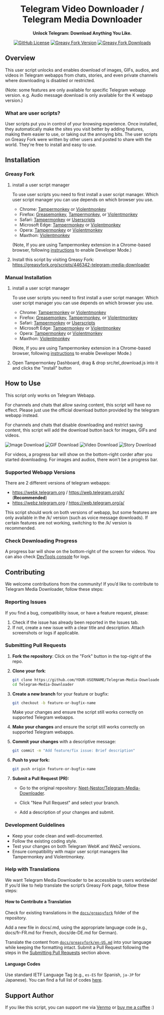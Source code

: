<div align="center">

# Telegram Video Downloader / Telegram Media Downloader

**Unlock Telegram: Download Anything You Like.**

[![GitHub License](https://img.shields.io/github/license/Neet-Nestor/Telegram-Media-Downloader)](./LICENSE)
[![Greasy Fork Version](https://img.shields.io/greasyfork/v/446342-telegram-media-downloader)](https://greasyfork.org/scripts/446342-telegram-media-downloader)
[![Greasy Fork Downloads](https://img.shields.io/greasyfork/dt/446342-telegram-media-downloader)](https://greasyfork.org/scripts/446342-telegram-media-downloader)

</div>

## Overview
This user script unlocks and enables download of images, GIFs, audios, and videos in Telegram webapps from chats, stories, and even private channels where downloading is disabled or restricted.

(Note: some features are only available for specific Telegram webapp version. e.g. Audio message download is only available for the K webapp version.)

### What are user scripts?
User scripts put you in control of your  browsing experience. Once installed, they automatically make the sites you visit better by adding features, making them easier to use, or taking out the annoying bits. The user scripts on Greasy Fork were written by other users and posted to share with the world. They're free to install and easy to use.

## Installation
### Greasy Fork
1. install a user script manager

    To use user scripts you need to first install a user script manager. Which user script manager you can use depends on which browser you use.

    - Chrome: [Tampermonkey](https://chrome.google.com/webstore/detail/tampermonkey/dhdgffkkebhmkfjojejmpbldmpobfkfo) or [Violentmonkey](https://chrome.google.com/webstore/detail/violent-monkey/jinjaccalgkegednnccohejagnlnfdag)
    - Firefox: [Greasemonkey](https://addons.mozilla.org/firefox/addon/greasemonkey/), [Tampermonkey](https://addons.mozilla.org/firefox/addon/tampermonkey/), or [Violentmonkey](https://addons.mozilla.org/firefox/addon/violentmonkey/)
    - Safari: [Tampermonkey](https://chrome.google.com/webstore/detail/tampermonkey/dhdgffkkebhmkfjojejmpbldmpobfkfo) or [Userscripts](https://apps.apple.com/app/userscripts/id1463298887)
    - Microsoft Edge: [Tampermonkey](https://chrome.google.com/webstore/detail/tampermonkey/dhdgffkkebhmkfjojejmpbldmpobfkfo) or [Violentmonkey](https://chrome.google.com/webstore/detail/violent-monkey/jinjaccalgkegednnccohejagnlnfdag)
    - Opera: [Tampermonkey](https://chrome.google.com/webstore/detail/tampermonkey/dhdgffkkebhmkfjojejmpbldmpobfkfo) or [Violentmonkey](https://chrome.google.com/webstore/detail/violent-monkey/jinjaccalgkegednnccohejagnlnfdag)
    - Maxthon: [Violentmonkey](https://chrome.google.com/webstore/detail/violent-monkey/jinjaccalgkegednnccohejagnlnfdag)

    (Note, If you are using Tampermonkey extension in a Chrome-based browser, following [instructions](https://www.tampermonkey.net/faq.php#Q209) to enable Developer Mode.)

2. Install this script by visiting Greasy Fork:
    https://greasyfork.org/scripts/446342-telegram-media-downloader

### Manual Installation
1. install a user script manager

    To use user scripts you need to first install a user script manager. Which user script manager you can use depends on which browser you use.

    - Chrome: [Tampermonkey](https://chrome.google.com/webstore/detail/tampermonkey/dhdgffkkebhmkfjojejmpbldmpobfkfo) or [Violentmonkey](https://chrome.google.com/webstore/detail/violent-monkey/jinjaccalgkegednnccohejagnlnfdag)
    - Firefox: [Greasemonkey](https://addons.mozilla.org/firefox/addon/greasemonkey/), [Tampermonkey](https://chrome.google.com/webstore/detail/tampermonkey/dhdgffkkebhmkfjojejmpbldmpobfkfo), or [Violentmonkey](https://chrome.google.com/webstore/detail/violent-monkey/jinjaccalgkegednnccohejagnlnfdag)
    - Safari: [Tampermonkey](https://chrome.google.com/webstore/detail/tampermonkey/dhdgffkkebhmkfjojejmpbldmpobfkfo) or [Userscripts](https://apps.apple.com/app/userscripts/id1463298887)
    - Microsoft Edge: [Tampermonkey](https://chrome.google.com/webstore/detail/tampermonkey/dhdgffkkebhmkfjojejmpbldmpobfkfo) or [Violentmonkey](https://chrome.google.com/webstore/detail/violent-monkey/jinjaccalgkegednnccohejagnlnfdag)
    - Opera: [Tampermonkey](https://chrome.google.com/webstore/detail/tampermonkey/dhdgffkkebhmkfjojejmpbldmpobfkfo) or [Violentmonkey](https://chrome.google.com/webstore/detail/violent-monkey/jinjaccalgkegednnccohejagnlnfdag)
    - Maxthon: [Violentmonkey](https://chrome.google.com/webstore/detail/violent-monkey/jinjaccalgkegednnccohejagnlnfdag)

    (Note, If you are using Tampermonkey extension in a Chrome-based browser, following [instructions](https://www.tampermonkey.net/faq.php#Q209) to enable Developer Mode.)
    
2. Open Tampermonkey Dashboard, drag & drop src/tel_download.js into it and clicks the "install" button

## How to Use
This script only works on Telegram Webapp.

For channels and chats that allow saving content, this script will have no effect. Please just use the official download button provided by the telegram webapp instead.

For channels and chats that disable downloading and restrict saving content, this script will add the download button back for images, GIFs and videos.

![Image Download](https://media2.giphy.com/media/v1.Y2lkPTc5MGI3NjExY2VjNmU2ZDM0YTFlOWY4YTMzZDZmNjVlMDE2ODQ4OGY4N2E3MDFkNSZlcD12MV9pbnRlcm5hbF9naWZzX2dpZklkJmN0PWc/lqCVcw0pCd2VA3zqoE/giphy.gif)
![GIF Download](https://media0.giphy.com/media/v1.Y2lkPTc5MGI3NjExMzYwMzM3ZTMzYmI1MzA4M2EyYmY0NTFlOTg4OWFhNjhjNDk5YTkzYiZlcD12MV9pbnRlcm5hbF9naWZzX2dpZklkJmN0PWc/wnYzW4vwpPdeuo62nQ/giphy.gif)
![Video Download](https://media1.giphy.com/media/v1.Y2lkPTc5MGI3NjExMXcxYnJxaXMxcW05YW5rZ2YzZzE0bTU4aTBwYXI1N3pmdnVzbDFrdSZlcD12MV9pbnRlcm5hbF9naWZfYnlfaWQmY3Q9Zw/EEPbblwmSpteAmwLls/giphy.gif)
![Story Download](https://media0.giphy.com/media/v1.Y2lkPTc5MGI3NjExZ3Z5Y2VzM2QzbW1xc3ZwNTQ2N3Q0a3lnanpxdW55c2Qzajl5NXZsaCZlcD12MV9pbnRlcm5hbF9naWZfYnlfaWQmY3Q9Zw/xJFjBGi8isHPR5cuHl/giphy.gif)

For videos, a progress bar will show on the bottom-right corder after you started downloading. For images and audios, there won't be a progress bar.

### Supported Webapp Versions
There are 2 different versions of telegram webapps:
- https://webk.telegram.org / https://web.telegram.org/k/ (**Recommended**)
- https://webz.telegram.org / https://web.telegram.org/a/

This script should work on both versions of webapp, but some features are only available in the /k/ version (such as voice message downloads). If certain features are not working, switching to the /k/ version is recommended.

### Check Downloading Progress
A progress bar will show on the bottom-right of the screen for videos. You can also check [DevTools console](https://developer.chrome.com/docs/devtools/open/) for logs.

## Contributing

We welcome contributions from the community! If you’d like to contribute to Telegram Media Downloader, follow these steps:

### Reporting Issues
If you find a bug, compatibility issue, or have a feature request, please:

1. Check if the issue has already been reported in the Issues tab.
2. If not, create a new issue with a clear title and description. Attach screenshots or logs if applicable.

### Submitting Pull Requests

1. **Fork the repository**: Click on the "Fork" button in the top-right of the repo.

2. **Clone your fork**:

    ```bash
    git clone https://github.com/YOUR-USERNAME/Telegram-Media-Downloader.git
    cd Telegram-Media-Downloader
    ```

3. **Create a new branch** for your feature or bugfix:

    ```bash
    git checkout -b feature-or-bugfix-name
    ```

    Make your changes and ensure the script still works correctly on supported Telegram webapps.

4. **Make your changes** and ensure the script still works correctly on supported Telegram webapps.

5. **Commit your changes** with a descriptive message:

    ```bash
    git commit -m "Add feature/fix issue: Brief description"
    ```

6. **Push to your fork:**

    ```bash
    git push origin feature-or-bugfix-name
    ```

7. **Submit a Pull Request (PR):**

    - Go to the original repository: [Neet-Nestor/Telegram-Media-Downloader](https://github.com/Neet-Nestor/Telegram-Media-Downloader).

    - Click "New Pull Request" and select your branch.

    - Add a description of your changes and submit.

### Development Guidelines
- Keep your code clean and well-documented.
- Follow the existing coding style.
- Test your changes on both Telegram WebK and WebZ versions.
- Ensure compatibility with major user script managers like Tampermonkey and Violentmonkey.

### Help with Translations
We want Telegram Media Downloader to be accessible to users worldwide! If you’d like to help translate the script’s Greasy Fork page, follow these steps:

#### How to Contribute a Translation

Check for existing translations in the [`docs/greasyfork`](/docs/greasyfork/) folder of the repository.

Add a new file in docs/<language-code>.md, using the appropriate language code (e.g., docs/fr-FR.md for French, docs/de-DE.md for German).

Translate the content from [`docs/greasyfork/en-US.md`](/docs/greasyfork/en-US.md) into your language while keeping the formatting intact. Submit a Pull Request following the steps in the [Submitting Pull Requests](#submitting-pull-requests) section above.

#### Language Codes
Use standard IETF Language Tag (e.g., `es-ES` for Spanish, `ja-JP` for Japanese). You can find a full list of codes [here](https://docs.dyspatch.io/localization/supported_languages/).

## Support Author
If you like this script, you can support me via [Venmo](https://venmo.com/u/NeetNestor) or [buy me a coffee](https://ko-fi.com/neetnestor) :)
